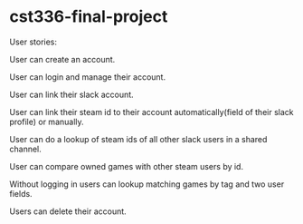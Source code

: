 # cst336-final-project

User stories:

User can create an account.

User can login and manage their account.

User can link their slack account.

User can link their steam id to their account automatically(field of their slack profile) or manually.

User can do a lookup of steam ids of all other slack users in a shared channel.

User can compare owned games with other steam users by id.

Without logging in users can lookup matching games by tag and two user fields.

Users can delete their account.
